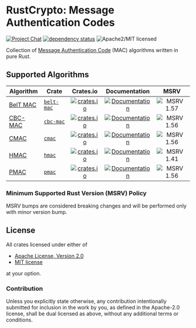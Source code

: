 # RustCrypto: Message Authentication Codes

[![Project Chat][chat-image]][chat-link]
[![dependency status][deps-image]][deps-link]
![Apache2/MIT licensed][license-image]

Collection of [Message Authentication Code][1] (MAC) algorithms written in pure Rust.

## Supported Algorithms

| Algorithm  | Crate        | Crates.io | Documentation | MSRV |
|------------|--------------|:---------:|:-------------:|:----:|
| [BelT MAC] | [`belt-mac`] | [![crates.io](https://img.shields.io/crates/v/belt-mac.svg)](https://crates.io/crates/belt-mac) | [![Documentation](https://docs.rs/belt-mac/badge.svg)](https://docs.rs/belt-mac) | ![MSRV 1.57][msrv-1.57] |
| [CBC-MAC]  | [`cbc-mac`]  |  [![crates.io](https://img.shields.io/crates/v/cbc-mac.svg)](https://crates.io/crates/cbc-mac)  |  [![Documentation](https://docs.rs/cbc-mac/badge.svg)](https://docs.rs/cbc-mac)  | ![MSRV 1.56][msrv-1.56] |
| [CMAC]     | [`cmac`]     |     [![crates.io](https://img.shields.io/crates/v/cmac.svg)](https://crates.io/crates/cmac)     |     [![Documentation](https://docs.rs/cmac/badge.svg)](https://docs.rs/cmac)     | ![MSRV 1.56][msrv-1.56] |
| [HMAC]     | [`hmac`]     |     [![crates.io](https://img.shields.io/crates/v/hmac.svg)](https://crates.io/crates/hmac)     |     [![Documentation](https://docs.rs/hmac/badge.svg)](https://docs.rs/hmac)     | ![MSRV 1.41][msrv-1.41] |
| [PMAC]     | [`pmac`]     |     [![crates.io](https://img.shields.io/crates/v/pmac.svg)](https://crates.io/crates/pmac)     |     [![Documentation](https://docs.rs/pmac/badge.svg)](https://docs.rs/pmac)     | ![MSRV 1.56][msrv-1.56] |

### Minimum Supported Rust Version (MSRV) Policy

MSRV bumps are considered breaking changes and will be performed only with minor version bump.

## License

All crates licensed under either of

* [Apache License, Version 2.0](http://www.apache.org/licenses/LICENSE-2.0)
* [MIT license](http://opensource.org/licenses/MIT)

at your option.

### Contribution

Unless you explicitly state otherwise, any contribution intentionally submitted for inclusion in the work by you, as defined in the Apache-2.0 license, shall be dual licensed as above, without any additional terms or conditions.

[//]: # (badges)

[chat-image]: https://img.shields.io/badge/zulip-join_chat-blue.svg
[chat-link]: https://rustcrypto.zulipchat.com/#narrow/stream/260044-MACs
[license-image]: https://img.shields.io/badge/license-Apache2.0/MIT-blue.svg
[deps-image]: https://deps.rs/repo/github/RustCrypto/MACs/status.svg
[deps-link]: https://deps.rs/repo/github/RustCrypto/MACs
[msrv-1.41]: https://img.shields.io/badge/rustc-1.41.0+-blue.svg
[msrv-1.56]: https://img.shields.io/badge/rustc-1.56.0+-blue.svg
[msrv-1.57]: https://img.shields.io/badge/rustc-1.57.0+-blue.svg

[//]: # (crates)

[`belt-mac`]: ./belt-mac
[`cbc-mac`]: ./cbc-mac
[`cmac`]: ./cmac
[`hmac`]: ./hmac
[`pmac`]: ./pmac

[//]: # (footnotes)

[1]: https://en.wikipedia.org/wiki/Message_authentication_code

[//]: # (algorithms)

[BelT MAC]: https://apmi.bsu.by/assets/files/std/belt-spec371.pdf
[CBC-MAC]: https://en.wikipedia.org/wiki/CBC-MAC
[CMAC]: https://en.wikipedia.org/wiki/One-key_MAC
[HMAC]: https://en.wikipedia.org/wiki/HMAC
[PMAC]: https://en.wikipedia.org/wiki/PMAC_(cryptography)
